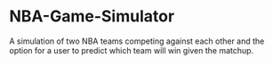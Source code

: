 # NBA-Game-Simulator
A simulation of two NBA teams competing against each other and the option for a user to predict which team will win given the matchup.
